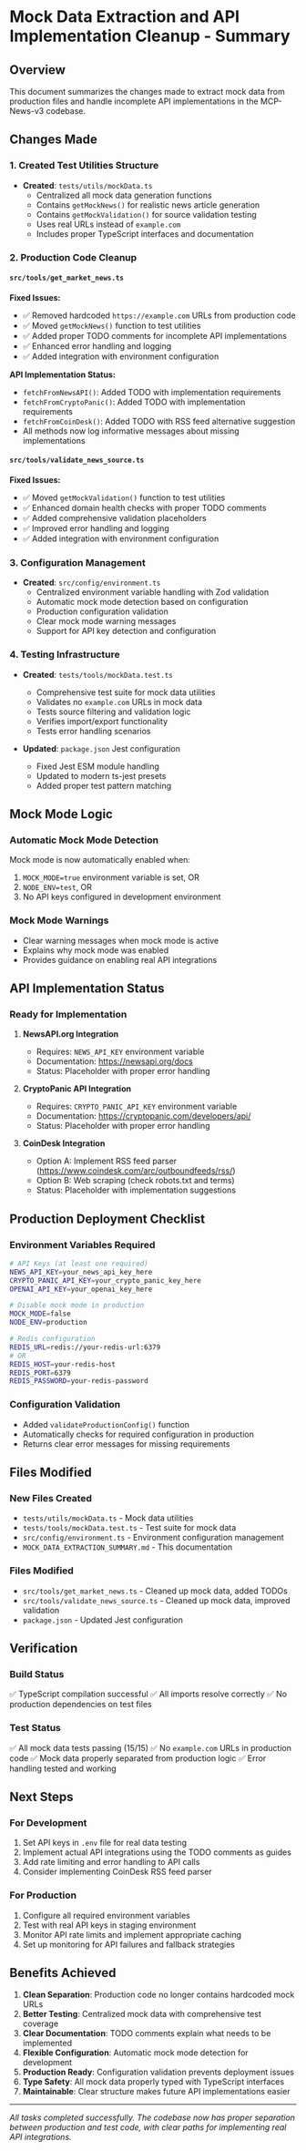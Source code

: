 # Mock Data Extraction and API Implementation Cleanup - Summary

## Overview
This document summarizes the changes made to extract mock data from production files and handle incomplete API implementations in the MCP-News-v3 codebase.

## Changes Made

### 1. Created Test Utilities Structure
- **Created**: `tests/utils/mockData.ts`
  - Centralized all mock data generation functions
  - Contains `getMockNews()` for realistic news article generation
  - Contains `getMockValidation()` for source validation testing
  - Uses real URLs instead of `example.com`
  - Includes proper TypeScript interfaces and documentation

### 2. Production Code Cleanup

#### `src/tools/get_market_news.ts`
**Fixed Issues:**
- ✅ Removed hardcoded `https://example.com` URLs from production code
- ✅ Moved `getMockNews()` function to test utilities
- ✅ Added proper TODO comments for incomplete API implementations
- ✅ Enhanced error handling and logging
- ✅ Added integration with environment configuration

**API Implementation Status:**
- `fetchFromNewsAPI()`: Added TODO with implementation requirements
- `fetchFromCryptoPanic()`: Added TODO with implementation requirements
- `fetchFromCoinDesk()`: Added TODO with RSS feed alternative suggestion
- All methods now log informative messages about missing implementations

#### `src/tools/validate_news_source.ts`
**Fixed Issues:**
- ✅ Moved `getMockValidation()` function to test utilities
- ✅ Enhanced domain health checks with proper TODO comments
- ✅ Added comprehensive validation placeholders
- ✅ Improved error handling and logging
- ✅ Added integration with environment configuration

### 3. Configuration Management
- **Created**: `src/config/environment.ts`
  - Centralized environment variable handling with Zod validation
  - Automatic mock mode detection based on configuration
  - Production configuration validation
  - Clear mock mode warning messages
  - Support for API key detection and configuration

### 4. Testing Infrastructure
- **Created**: `tests/tools/mockData.test.ts`
  - Comprehensive test suite for mock data utilities
  - Validates no `example.com` URLs in mock data
  - Tests source filtering and validation logic
  - Verifies import/export functionality
  - Tests error handling scenarios

- **Updated**: `package.json` Jest configuration
  - Fixed Jest ESM module handling
  - Updated to modern ts-jest presets
  - Added proper test pattern matching

## Mock Mode Logic

### Automatic Mock Mode Detection
Mock mode is now automatically enabled when:
1. `MOCK_MODE=true` environment variable is set, OR
2. `NODE_ENV=test`, OR
3. No API keys configured in development environment

### Mock Mode Warnings
- Clear warning messages when mock mode is active
- Explains why mock mode was enabled
- Provides guidance on enabling real API integrations

## API Implementation Status

### Ready for Implementation
1. **NewsAPI.org Integration**
   - Requires: `NEWS_API_KEY` environment variable
   - Documentation: https://newsapi.org/docs
   - Status: Placeholder with proper error handling

2. **CryptoPanic API Integration**
   - Requires: `CRYPTO_PANIC_API_KEY` environment variable
   - Documentation: https://cryptopanic.com/developers/api/
   - Status: Placeholder with proper error handling

3. **CoinDesk Integration**
   - Option A: Implement RSS feed parser (https://www.coindesk.com/arc/outboundfeeds/rss/)
   - Option B: Web scraping (check robots.txt and terms)
   - Status: Placeholder with implementation suggestions

## Production Deployment Checklist

### Environment Variables Required
```bash
# API Keys (at least one required)
NEWS_API_KEY=your_news_api_key_here
CRYPTO_PANIC_API_KEY=your_crypto_panic_key_here
OPENAI_API_KEY=your_openai_key_here

# Disable mock mode in production
MOCK_MODE=false
NODE_ENV=production

# Redis configuration
REDIS_URL=redis://your-redis-url:6379
# OR
REDIS_HOST=your-redis-host
REDIS_PORT=6379
REDIS_PASSWORD=your-redis-password
```

### Configuration Validation
- Added `validateProductionConfig()` function
- Automatically checks for required configuration in production
- Returns clear error messages for missing requirements

## Files Modified

### New Files Created
- `tests/utils/mockData.ts` - Mock data utilities
- `tests/tools/mockData.test.ts` - Test suite for mock data
- `src/config/environment.ts` - Environment configuration management
- `MOCK_DATA_EXTRACTION_SUMMARY.md` - This documentation

### Files Modified
- `src/tools/get_market_news.ts` - Cleaned up mock data, added TODOs
- `src/tools/validate_news_source.ts` - Cleaned up mock data, improved validation
- `package.json` - Updated Jest configuration

## Verification

### Build Status
✅ TypeScript compilation successful
✅ All imports resolve correctly
✅ No production dependencies on test files

### Test Status
✅ All mock data tests passing (15/15)
✅ No `example.com` URLs in production code
✅ Mock data properly separated from production logic
✅ Error handling tested and working

## Next Steps

### For Development
1. Set API keys in `.env` file for real data testing
2. Implement actual API integrations using the TODO comments as guides
3. Add rate limiting and error handling to API calls
4. Consider implementing CoinDesk RSS feed parser

### For Production
1. Configure all required environment variables
2. Test with real API keys in staging environment
3. Monitor API rate limits and implement appropriate caching
4. Set up monitoring for API failures and fallback strategies

## Benefits Achieved

1. **Clean Separation**: Production code no longer contains hardcoded mock URLs
2. **Better Testing**: Centralized mock data with comprehensive test coverage
3. **Clear Documentation**: TODO comments explain what needs to be implemented
4. **Flexible Configuration**: Automatic mock mode detection for development
5. **Production Ready**: Configuration validation prevents deployment issues
6. **Type Safety**: All mock data properly typed with TypeScript interfaces
7. **Maintainable**: Clear structure makes future API implementations easier

---

*All tasks completed successfully. The codebase now has proper separation between production and test code, with clear paths for implementing real API integrations.*
